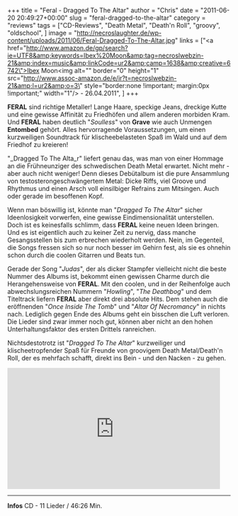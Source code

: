 +++
title = "Feral - Dragged To The Altar"
author = "Chris"
date = "2011-06-20 20:49:27+00:00"
slug = "feral-dragged-to-the-altar"
category = "reviews"
tags = ["CD-Reviews", "Death Metal", "Death'n Roll", "groovy", "oldschool", ]
image = "http://necroslaughter.de/wp-content/uploads/2011/06/Feral-Dragged-To-The-Altar.jpg"
links = ["<a href=\"http://www.amazon.de/gp/search?ie=UTF8&amp;keywords=Ibex%20Moon&amp;tag=necroslwebzin-21&amp;index=music&amp;linkCode=ur2&amp;camp=1638&amp;creative=6742\">Ibex Moon</a><img alt=\"\" border=\"0\" height=\"1\" src=\"http://www.assoc-amazon.de/e/ir?t=necroslwebzin-21&amp;l=ur2&amp;o=3\" style=\"border:none !important; margin:0px !important;\" width=\"1\"/> - 26.04.2011", ]
+++

**FERAL** sind richtige Metaller! Lange Haare, speckige Jeans, dreckige Kutte und eine gewisse Affinität zu Friedhöfen und allem anderen morbiden Kram. Und **FERAL** haben deutlich "_Soulless_" von **Grave** wie auch Unmengen **Entombed** gehört. Alles hervorragende Voraussetzungen, um einen kurzweiligen Soundtrack für klischeebelasteten Spaß im Wald und auf dem Friedhof zu kreieren!

"_Dragged To The Alta_r" liefert genau das, was man von einer Hommage an die Frühneunziger des schwedischen Death Metal erwartet. Nicht mehr - aber auch nicht weniger! Denn dieses Debütalbum ist die pure Ansammlung von testosterongeschwängertem Metal: Dicke Riffs, viel Groove und Rhythmus und einen Arsch voll einsilbiger Refrains zum Mitsingen. Auch oder gerade im besoffenen Kopf.

Wenn man böswillig ist, könnte man "_Dragged To The Altar_" sicher Ideenlosigkeit vorwerfen, eine gewisse Eindimensionalität unterstellen. Doch ist es keinesfalls schlimm, dass **FERAL** keine neuen Ideen bringen. Und es ist eigentlich auch zu keiner Zeit zu nervig, dass manche Gesangsstellen bis zum erbrechen wiederholt werden. Nein, im Gegenteil, die Songs fressen sich so nur noch besser im Gehirn fest, als sie es ohnehin schon durch die coolen Gitarren und Beats tun.

Gerade der Song "_Judas_", der als dicker Stampfer vielleicht nicht die beste Nummer des Albums ist, bekommt einen gewissen Charme durch die Herangehensweise von **FERAL**.
Mit den coolen, und in der Reihenfolge auch abwechslungsreichen Nummern "_Howling_", "_The Deathbog_" und dem Titeltrack liefern **FERAL** aber direkt drei absolute Hits. Dem stehen auch die eröffnenden "_Once Inside The Tomb_" und "_Altar Of Necromancy_" in nichts nach. Lediglich gegen Ende des Albums geht ein bisschen die Luft verloren. Die Lieder sind zwar immer noch gut, können aber nicht an den hohen Unterhaltungsfaktor des ersten Drittels ranreichen.

Nichtsdestotrotz ist "_Dragged To The Altar_" kurzweiliger und klischeetropfender Spaß für Freunde von groovigem Death Metal/Death'n Roll, der es mehrfach schafft, direkt ins Bein - und den Nacken - zu gehen.

<iframe allowfullscreen="" frameborder="0" height="273" src="http://www.youtube.com/embed/wWP3asMyaZY" width="480"></iframe>





---
**Infos**
CD - 11 Lieder / 46:26 Min.
